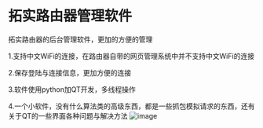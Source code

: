 # 拓实路由器管理软件
拓实路由器的后台管理软件，更加的方便的管理

1.支持中文WiFi的连接，在路由器自带的网页管理系统中并不支持中文WiFi的连接

2.保存登陆与连接信息，更加方便的连接

3.软件使用python加QT开发，多线程操作

4.一个小软件，没有什么算法类的高级东西，都是一些抓包模拟请求的东西，还有关于QT的一些界面各种问题与解决方法
![image](https://github.com/mwq0106/TuoshiLuyouqi/raw/master/readme/C:\Users\mwq\Desktop\20170905232638.bmp)
